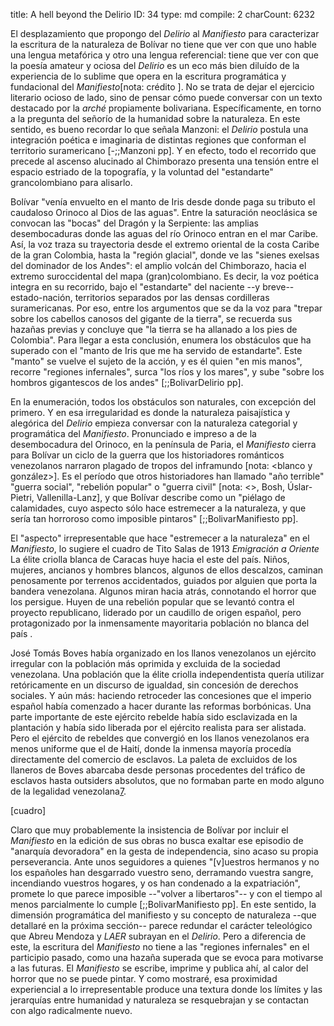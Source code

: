 title:          A hell beyond the Delirio
ID:             34
type:           md
compile:        2
charCount:      6232


El desplazamiento que propongo del *Delirio* al *Manifiesto* para caracterizar la escritura de la naturaleza de Bolívar no tiene que ver con que uno hable una lengua metafórica y otro una lengua referencial: tiene que ver con que la poesía amateur y ociosa del *Delirio* es un eco más bien diluído de la experiencia de lo sublime que opera en la escritura programática y fundacional del *Manifiesto*[nota: crédito <al pana de NeMLA>]. No se trata de dejar el ejercicio literario ocioso de lado, sino de pensar cómo puede conversar con un texto destacado por la *arché* propiamente bolivariana. Específicamente, en torno a la pregunta del señorío de la humanidad sobre la naturaleza. En este sentido, es bueno recordar lo que señala Manzoni:  el *Delirio* postula una integración poética e imaginaria de distintas regiones que conforman el territorio suramericano [-;;Manzoni pp]. Y en efecto, todo el recorrido que precede al ascenso alucinado al Chimborazo presenta una tensión entre el espacio estriado de la topografía, y la voluntad del "estandarte" grancolombiano para alisarlo. 

Bolívar "venía envuelto en el manto de Iris desde donde paga su tributo el caudaloso Orinoco al Dios de las aguas". Entre la saturación neoclásica se convocan las "bocas" del Dragón y la Serpiente: las amplias desembocaduras donde las aguas del río Orinoco entran en el mar Caribe. Así, la voz traza su trayectoria desde el extremo oriental de la costa Caribe de la gran Colombia, hasta la "región glacial", donde ve las "sienes exelsas del dominador de los Andes": el amplio volcán del Chimborazo, hacia el extremo suroccidental del mapa (gran)colombiano. Es decir, la voz poética integra en su recorrido, bajo el "estandarte" del naciente --y breve-- estado-nación, territorios separados por las densas cordilleras suramericanas. Por eso, entre los argumentos que se da la voz para "trepar sobre los cabellos canosos del gigante de la tierra", se recuerda sus hazañas previas y concluye que "la tierra se ha allanado a los pies de Colombia". Para llegar a esta conclusión, enumera los obstáculos que ha superado con el "manto de Iris que me ha servido de estandarte". Este "manto" se vuelve el sujeto de la acción, y es él quien "en mis manos", recorre "regiones infernales", surca "los ríos y los mares", y sube "sobre los hombros gigantescos de los andes" [;;BolivarDelirio pp]. 

En la enumeración, todos los obstáculos son naturales, con excepción del primero. Y en esa irregularidad es donde la naturaleza paisajística y alegórica del *Delirio* empieza conversar con la naturaleza categorial y programática del *Manifiesto*. Pronunciado e impreso a <!--unos 120 km --> de la desembocadura del Orinoco, en la península de Paria, el *Manifiesto* cierra para Bolívar un ciclo de la guerra que los historiadores románticos venezolanos narraron plagado de tropos del inframundo [nota: <blanco y gonzález>]. Es el período que otros historiadores han llamado "año terrible" "guerra social", "rebelión popular" o "guerra civil" [nota: <>, Bosh, Úslar-Pietri, Vallenilla-Lanz], y que Bolívar describe como un "piélago de calamidades, cuyo aspecto sólo hace estremecer a la naturaleza, y que sería tan horroroso como imposible pintaros" [;;BolivarManifiesto pp]. 

El "aspecto" irrepresentable que hace "estremecer a la naturaleza" en el *Manifiesto*, lo sugiere el cuadro de Tito Salas de 1913 _Emigración a Oriente_ La élite criolla blanca de Caracas huye hacia el este del país. Niños, mujeres, ancianos y hombres blancos, algunos de ellos descalzos, caminan penosamente por terrenos accidentados, guiados por alguien que porta la bandera venezolana. Algunos miran hacia atrás, connotando el horror que los persigue. Huyen de una rebelión popular que se levantó contra el proyecto republicano, liderado por un caudillo de origen español, pero protagonizado por la inmensamente mayoritaria población no blanca del país <!--nota: apoyado en Castro-Gómez y otros para indicar a qué me refiero con esta categoría-->. 

José Tomás Boves había organizado en los llanos venezolanos un ejército irregular con la población más oprimida y excluida de la sociedad venezolana. Una población que la élite criolla independentista quería utilizar retóricamente en un discurso de igualdad, sin concesión de derechos sociales. Y aún más: haciendo retroceder las concesiones que el imperio español había comenzado a hacer durante las reformas borbónicas. Una parte importante de este ejército rebelde había sido esclavizada en la plantación y había sido liberada por el ejército realista para ser alistada. Pero el ejército de rebeldes que convergió en los llanos venezolanos era menos uniforme que el de Haití, donde la inmensa mayoría procedía directamente del comercio de esclavos. La paleta de excluidos de los llaneros de Boves abarcaba desde personas procedentes del tráfico de esclavos hasta outsiders absolutos, que no formaban parte en modo alguno de la legalidad venezolana[7](#ftn13). 

[cuadro]

Claro que muy probablemente la insistencia de Bolívar por incluir el *Manifiesto* en la edición de sus obras no busca exaltar ese episodio de "anarquía devoradora" en la gesta de independencia, sino acaso su propia perseverancia. Ante unos seguidores a quienes "[v]uestros hermanos y no los españoles han desgarrado vuestro seno, derramando vuestra sangre, incendiando vuestros hogares, y os han condenado a la expatriación", promete lo que parece imposible --"volver a libertaros"-- y con el tiempo al menos parcialmente lo cumple [;;BolivarManifiesto pp]. En este sentido, la dimensión programática del manifiesto y su concepto de naturaleza --que detallaré en la próxima sección-- parece redundar el carácter teleológico que Abreu Mendoza y _LAER_ subrayan en el *Delirio*. Pero a diferencia de este, la escritura del *Manifiesto* no tiene a las "regiones infernales" en el participio pasado, como una hazaña superada que se evoca para motivarse a las futuras. El *Manifiesto* se escribe, imprime y publica ahí, al calor del horror que no se puede pintar. Y como mostraré, esa proximidad experiencial a lo irrepresentable produce una textura donde los límites y las jerarquías entre humanidad y naturaleza se resquebrajan y se contactan con algo radicalmente nuevo.
